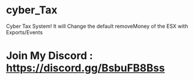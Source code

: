 # cyber_Tax
Cyber Tax System! It will Change the default removeMoney of the ESX with Exports/Events

# Join My Discord : https://discord.gg/BsbuFB8Bss
